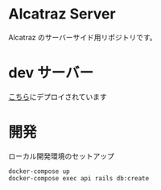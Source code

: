 # Alcatraz Server

Alcatraz のサーバーサイド用リポジトリです。

# dev サーバー

[こちら](http://118.27.6.245:8000)にデプロイされています

# 開発

ローカル開発環境のセットアップ

```
docker-compose up
docker-compose exec api rails db:create
```
